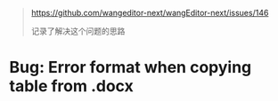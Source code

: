 > https://github.com/wangeditor-next/wangEditor-next/issues/146
>
> 记录了解决这个问题的思路

# Bug: Error format when copying table from .docx

